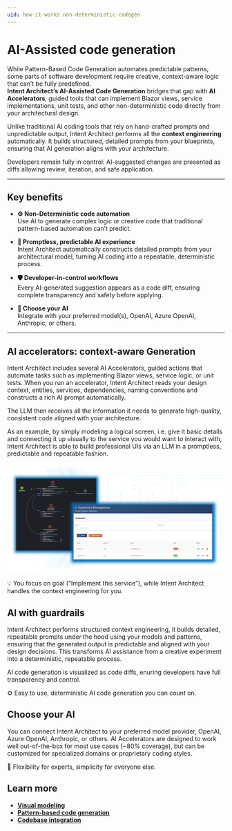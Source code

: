 ```yaml
---
uid: how-it-works.non-deterministic-codegen
---
```


# AI-Assisted code generation

While Pattern-Based Code Generation automates predictable patterns, some parts of software development require creative, context-aware logic that can’t be fully predefined.  
**Intent Architect’s AI-Assisted Code Generation** bridges that gap with **AI Accelerators**, guided tools that can implement Blazor views, service implementations, unit tests, and other non-deterministic code directly from your architectural design.

Unlike traditional AI coding tools that rely on hand-crafted prompts and unpredictable output, Intent Architect performs all the **context engineering** automatically. It builds structured, detailed prompts from your blueprints, ensuring that AI generation aligns with your architecture.  

Developers remain fully in control: AI-suggested changes are presented as diffs allowing review, iteration, and safe application.

---

## Key benefits

- **⚙️ Non-Deterministic code automation**  
  Use AI to generate complex logic or creative code that traditional pattern-based automation can’t predict.

- **🧠 Promptless, predictable AI experience**  
  Intent Architect automatically constructs detailed prompts from your architectural model, turning AI coding into a repeatable, deterministic process.

- **🛡️ Developer-in-control workflows**  
  Every AI-generated suggestion appears as a code diff, ensuring complete transparency and safety before applying.

- **🔄 Choose your AI**  
  Integrate with your preferred model(s), OpenAI, Azure OpenAI, Anthropic, or others.

---

## AI accelerators: context-aware Generation

Intent Architect includes several AI Accelerators, guided actions that automate tasks such as implementing Blazor views, service logic, or unit tests.
When you run an accelerator, Intent Architect reads your design context, entities, services, dependencies, naming conventions and constructs a rich AI prompt automatically.

The LLM then receives all the information it needs to generate high-quality, consistent code aligned with your architecture.

As an example, by simply modeling a logical screen, i.e. give it basic details and connecting it up visually to the service you would want to interact with, Intent Architect is able to build professional UIs via an LLM in a promptless, predictable and repeatable fashion.

![UI AI Accelerators](images/blazor-ai.png)

💡 You focus on goal (“Implement this service”), while Intent Architect handles the context engineering for you.

## AI with guardrails

Intent Architect performs structured context engineering, it builds detailed, repeatable prompts under the hood using your models and patterns, ensuring that the generated output is predictable and aligned with your design decisions. This transforms AI assistance from a creative experiment into a deterministic, repeatable process.

AI code generation is visualized as code diffs, enuring developers have full transparency and control.

⚙️ Easy to use, deterministic AI code generation you can count on.

## Choose your AI

You can connect Intent Architect to your preferred model provider, OpenAI, Azure OpenAI, Anthropic, or others.
AI Accelerators are designed to work well out-of-the-box for most use cases (~80% coverage), but can be customized for specialized domains or proprietary coding styles.

🧠 Flexibility for experts, simplicity for everyone else.

## Learn more

- **[Visual modeling](xref:how-it-works.visual-modeling)**
- **[Pattern-based code generation](xref:how-it-works.deterministic-codegen)**
- **[Codebase integration](xref:how-it-works.codebase-integration)**

